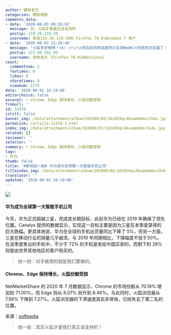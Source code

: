 ```yaml
---
author: 硬核老王
categories: 硬核观察
comments_data:
- date: '2020-08-03 09:26:01'
  message: 对，火狐才是最应该支持的
  postip: 119.28.119.30
  username: 来自119.28.119.30的 Firefox 79.0|Windows 7 用户
- date: '2020-08-03 11:26:48'
  message: "火狐多好用啊！<br />\r\n现在有的网站居然只支持WebKit内核的浏览器了！"
  postip: 223.80.102.99
  username: 绿色圣光 [Firefox 70.0|GNU/Linux]
count:
  commentnum: 2
  favtimes: 0
  likes: 0
  sharetimes: 0
  viewnum: 2175
date: '2020-08-02 16:19:06'
editorchoice: false
excerpt: • Chrome、Edge 保持增长，火狐份额受损
fromurl: ''
id: 12478
islctt: false
banner_img: /data/attachment/album/202008/02/161859qc48uammdmnc1k4u.jpg
permalink: /article-12478-1.html
index_img: /data/attachment/album/202008/02/161859qc48uammdmnc1k4u.jpg
related: []
reviewer: ''
selector: ''
summary: • Chrome、Edge 保持增长，火狐份额受损
tags:
- 华为
thumb: false
title: '#新闻拍一拍# 华为成为全球第一大智能手机公司'
titleindex_img: /data/attachment/album/202008/02/161859qc48uammdmnc1k4u.jpg
translator: ''
updated: '2020-08-02 16:19:06'
---
```


![](/data/attachment/album/202008/02/161859qc48uammdmnc1k4u.jpg)


#### 华为成为全球第一大智能手机公司


今天，华为正式超越三星，完成其长期目标，此前华为已经在 2019 年确保了领先位置。Canalys 提供的数据显示，实现这一目标主要是因为三星在本季度录得的巨大跌幅。更具体地说，华为在全球的手机出货量同比下降了 5%，但另一方面，三星在移动行业的销量几乎崩溃，与 2019 年同期相比，下降幅度不低于30%。在该季度售出的手机中，不少于 72% 的手机是卖给中国买家的，而剩下的 28% 则是由世界其他地区的客户购买的。



> 
> 拍一拍：对手嫉恨的就是我们要做的。
> 
> 
> 


#### Chrome、Edge 保持增长，火狐份额受损


NetMarketShare 的 2020 年 7 月数据显示，Chrome 的市场份额从 70.19% 增加到 71.00%，而 Edge 则从 8.07% 跃升到 8.46%。与此同时，火狐浏览器从 7.58% 下降到 7.27%。火狐浏览器的下滑速度其实非常快，已经失去了第二名的位置。


来源：[softpedia](https://news.softpedia.com/news/google-chrome-microsoft-edge-keep-growing-firefox-is-the-main-victim-530701.shtml)



> 
> 拍一拍：其实火狐才是我们真正该支持的！
> 
> 
>